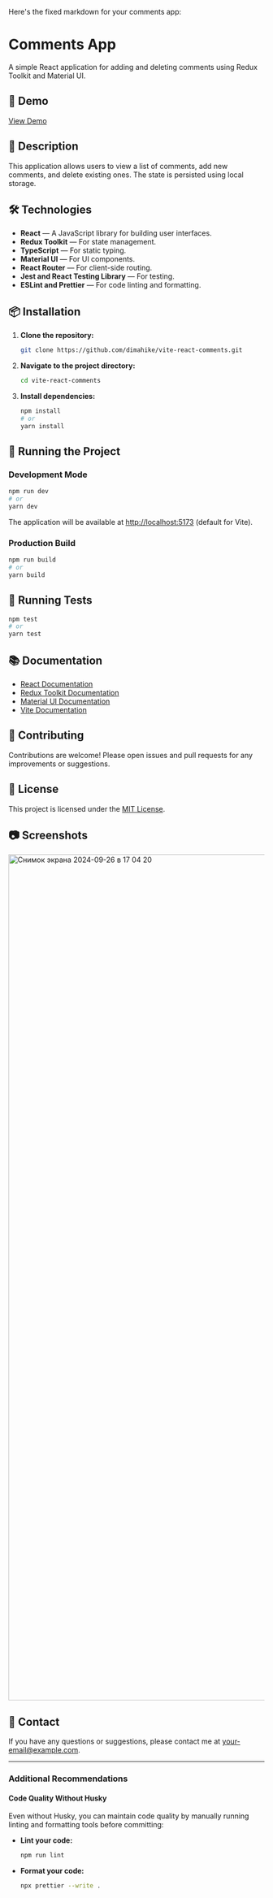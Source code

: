 Here's the fixed markdown for your comments app:

# Comments App

A simple React application for adding and deleting comments using Redux Toolkit and Material UI.

## 🚀 Demo

[View Demo](https://dimahike.github.io/vite-react-comments/)

## 📝 Description

This application allows users to view a list of comments, add new comments, and delete existing ones. The state is persisted using local storage.

## 🛠 Technologies

- **React** — A JavaScript library for building user interfaces.
- **Redux Toolkit** — For state management.
- **TypeScript** — For static typing.
- **Material UI** — For UI components.
- **React Router** — For client-side routing.
- **Jest and React Testing Library** — For testing.
- **ESLint and Prettier** — For code linting and formatting.

## 📦 Installation

1. **Clone the repository:**

   ```bash
   git clone https://github.com/dimahike/vite-react-comments.git
   ```

2. **Navigate to the project directory:**

   ```bash
   cd vite-react-comments
   ```

3. **Install dependencies:**

   ```bash
   npm install
   # or
   yarn install
   ```

## 🚀 Running the Project

### Development Mode

```bash
npm run dev
# or
yarn dev
```

The application will be available at [http://localhost:5173](http://localhost:5173) (default for Vite).

### Production Build

```bash
npm run build
# or
yarn build
```

## 🧪 Running Tests

```bash
npm test
# or
yarn test
```

## 📚 Documentation

- [React Documentation](https://reactjs.org/)
- [Redux Toolkit Documentation](https://redux-toolkit.js.org/)
- [Material UI Documentation](https://mui.com/)
- [Vite Documentation](https://vitejs.dev/)

## 🤝 Contributing

Contributions are welcome! Please open issues and pull requests for any improvements or suggestions.

## 📝 License

This project is licensed under the [MIT License](https://github.com/yourusername/your-repo/blob/main/LICENSE).

## 📷 Screenshots

<img width="1666" alt="Снимок экрана 2024-09-26 в 17 04 20" src="https://github.com/user-attachments/assets/c6e91fd4-b72f-45ce-bdd0-6ed07ceb2bfe">

## 📧 Contact

If you have any questions or suggestions, please contact me at your-email@example.com.

---

### **Additional Recommendations**

#### **Code Quality Without Husky**

Even without Husky, you can maintain code quality by manually running linting and formatting tools before committing:

- **Lint your code:**

   ```bash
   npm run lint
   ```

- **Format your code:**

   ```bash
   npx prettier --write .
   ```
